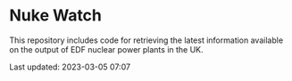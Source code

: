# Nuke Watch

This repository includes code for retrieving the latest information available on the output of EDF nuclear power plants in the UK.

Last updated: 2023-03-05 07:07